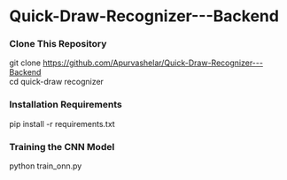 # Quick-Draw-Recognizer---Backend

### Clone This Repository  

git clone https://github.com/Apurvashelar/Quick-Draw-Recognizer---Backend  
cd quick-draw recognizer  


###  Installation Requirements 

pip install -r requirements.txt  

###  Training the CNN Model  

python train_onn.py
